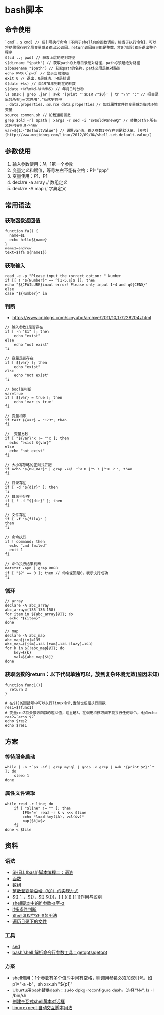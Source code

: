 # bash脚本

## 命令使用
```
`cmd`，$(cmd) // 反引号执行命令【不同于shell内的函数调用，相当于执行命令】，可以将结果保存到全局变量或者输出io返回。return返回值只能是整数，非0(错误)都会退出整个程序
$(cd ..; pwd) // 获取上层的绝对路径
$(dirname "$path") // 获取path的上级目录绝对路径，path必须是绝对路径
$(basename "$path") // 获取path的名称，path必须是绝对路径
echo PWD:\`pwd` // 显示当前路径
exit 0 // 退出，0是成功，>0是错误
$(date +%s) // 自1970年到现在的秒数
$(date +%Y%m%d-%H%M%S) // 年月日时分秒
ls $DIR | grep .jar | awk '{print "'$DIR'/"$0}' | tr "\n" ":" // 把目录里的所有jar文件用":"组成字符串
. data.properties，source data.properties // 加载属性文件的变量成为临时环境变量
source common.sh // 加载通用函数
grep $old -rl $path | xargs -r sed -i "s#$old#$new#g" // 替换path下所有文件内容old->new
var=${1:-"DefaultValue"} // 设置var值，输入参数1不存在则是默认值。[参考](http://www.mojidong.com/linux/2012/09/08/shell-set-default-value/)
```

## 参数使用
1. 输入参数使用：$N。$1第一个参数
1. 变量定义和赋值，等号左右不能有空格：P1="ppp"
1. 变量使用：${P1}，$P1
1. declare -a array // 数组定义
1. declare -A map // 字典定义

## 常用语法
### 获取函数返回值
```
function fa() {
  name=$1
  echo hello${name}
}
name1=andrew
text=$(fa ${name1})
```

### 获取输入
```
read -e -p "Please input the correct option: " Number
if [[ ! "${Number}" =~ ^[1-5,q]$ ]]; then
echo "${CFAILURE}input error! Please only input 1~4 and q${CEND}"
else
case "${Number}" in
```

### 判断
* https://www.cnblogs.com/sunyubo/archive/2011/10/17/2282047.html

```
// 输入参数1是否存在
if [ -n "$1" ]; then
    echo "exist"
else
    echo "not exist"
fi

// 变量是否存在
if [ ${var} ]; then
    echo "exist"
else
    echo "not exist"
fi

// bool值判断
var=true
if [ ${var} = true ]; then
    echo 'var is true'
fi

// 变量相等
if test ${var} = "123"; then
fi

//  变量比较
if [ "${var}"x != ""x ]; then
  echo "exist ${var}"
else
  echo "not exist"
fi

// 大小写忽略的正则式匹配
if echo "${DB_Ver}" | grep -Eqi '^8.0.|^5.7.|^10.2.'; then
fi

// 目录存在
if [ -d "${dir}" ]; then
fi
// 目录不存在
if [ ! -d "${dir}" ]; then
fi

// 文件存在
if [ -f "${file}" ]
then
fi

// 命令执行
if ! command; then
  echo "cmd failed"
  exit 1
fi

// 命令执行结果判断
netstat -apn | grep 8080
if [ "$?" == 0 ]; then // 命令返回是0，表示执行成功
fi
```

### 循环
```
// array
declare -A abc_array
abc_array=(135 136 158)
for item in ${abc_array[@]}; do
  echo "${item}"
done

// map
declare -A abc_map
abc_map[jim]=135
abc_map=([jim]=135 [tom]=136 [lucy]=158)
for k in ${!abc_map[@]}; do
    key=${k}
    val=${abc_map[$k]}
done
```

### 获取函数的return：以下代码单独可以，放到复杂环境无效(原因未知)
```
function func1(){
  return 3
}

# 在$()的圆括号中可以执行linux命令,当然也包括执行函数
res1=$(func1)
# 变量res2将会接收函数的返回值，这里是3。在调用和获取间不能执行任何命令，比如echo
res2=`echo $?`
echo $res2
echo $res1
```

## 方案
### 等待服务启动
```
while [ -n "`ps -ef | grep mysql | grep -v grep | awk '{print $2}'`" ]; do
    sleep 1
done
```

### 属性文件读取
```
while read -r line; do
    if [ "$line" != "" ]; then
        IFS='=' read -r k v <<< $line
        echo "load key($k), val($v)"
        map[$k]=$v
    fi
done < $file
```

## 资料
### 语法
* [SHELL(bash)脚本编程二：语法](https://segmentfault.com/a/1190000008080537)
* [函数](https://www.runoob.com/linux/linux-shell-func.html)
* [数组](https://blog.csdn.net/ysdaniel/article/details/7909824)
* [整数型变量自增（加1）的实现方式](https://blog.csdn.net/yumushui/article/details/53469845)
* [$() ` `，${}，$[] $(())，[ ] (( )) [[ ]]作用与区别](https://blog.csdn.net/x1269778817/article/details/46535729)
* [shell脚本中的if 参数-a至-z](https://blog.csdn.net/shenhuxi_yu/article/details/53047012)
* [if多条件判断](https://www.cnblogs.com/jjzd/p/6397495.html)
* [Shell编程中Shift的用法](https://www.cnblogs.com/image-eye/archive/2011/08/20/2147153.html)
* [遍历目录下的文件](https://www.cnblogs.com/kaituorensheng/archive/2012/12/19/2825376.html)

### 工具
* [sed](http://jalan.space/2017/01/22/2017-01-22-shell-sed-replace-text/)
* [bash/shell 解析命令行参数工具：getopts/getopt](https://my.oschina.net/leejun2005/blog/202376)

### 方案
* shell调用：1个参数有多个值时中间有空格，则调用参数必须加双引号。如p1="-a -b"，sh xxx.sh "${p1}"
* Ubuntu用bash替换dash：sudo dpkg-reconfigure dash，选择“No”, ls -l /bin/sh
* [创建交互式shell脚本对话框](https://www.linuxprobe.com/create-interactive-shell-script.html)
* [linux expect 自动交互脚本用法](https://yq.aliyun.com/articles/701512)
